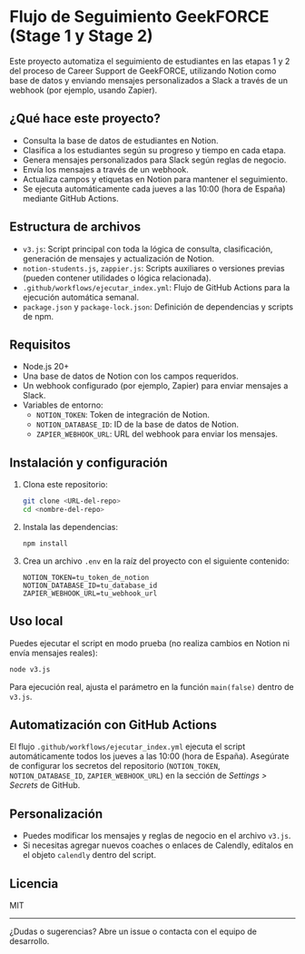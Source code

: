 # Flujo de Seguimiento GeekFORCE (Stage 1 y Stage 2)

Este proyecto automatiza el seguimiento de estudiantes en las etapas 1 y 2 del proceso de Career Support de GeekFORCE, utilizando Notion como base de datos y enviando mensajes personalizados a Slack a través de un webhook (por ejemplo, usando Zapier).

## ¿Qué hace este proyecto?

- Consulta la base de datos de estudiantes en Notion.
- Clasifica a los estudiantes según su progreso y tiempo en cada etapa.
- Genera mensajes personalizados para Slack según reglas de negocio.
- Envía los mensajes a través de un webhook.
- Actualiza campos y etiquetas en Notion para mantener el seguimiento.
- Se ejecuta automáticamente cada jueves a las 10:00 (hora de España) mediante GitHub Actions.

## Estructura de archivos

- `v3.js`: Script principal con toda la lógica de consulta, clasificación, generación de mensajes y actualización de Notion.
- `notion-students.js`, `zappier.js`: Scripts auxiliares o versiones previas (pueden contener utilidades o lógica relacionada).
- `.github/workflows/ejecutar_index.yml`: Flujo de GitHub Actions para la ejecución automática semanal.
- `package.json` y `package-lock.json`: Definición de dependencias y scripts de npm.

## Requisitos

- Node.js 20+
- Una base de datos de Notion con los campos requeridos.
- Un webhook configurado (por ejemplo, Zapier) para enviar mensajes a Slack.
- Variables de entorno:
  - `NOTION_TOKEN`: Token de integración de Notion.
  - `NOTION_DATABASE_ID`: ID de la base de datos de Notion.
  - `ZAPIER_WEBHOOK_URL`: URL del webhook para enviar los mensajes.

## Instalación y configuración

1. Clona este repositorio:
   ```bash
   git clone <URL-del-repo>
   cd <nombre-del-repo>
   ```
2. Instala las dependencias:
   ```bash
   npm install
   ```
3. Crea un archivo `.env` en la raíz del proyecto con el siguiente contenido:
   ```env
   NOTION_TOKEN=tu_token_de_notion
   NOTION_DATABASE_ID=tu_database_id
   ZAPIER_WEBHOOK_URL=tu_webhook_url
   ```

## Uso local

Puedes ejecutar el script en modo prueba (no realiza cambios en Notion ni envía mensajes reales):

```bash
node v3.js
```

Para ejecución real, ajusta el parámetro en la función `main(false)` dentro de `v3.js`.

## Automatización con GitHub Actions

El flujo `.github/workflows/ejecutar_index.yml` ejecuta el script automáticamente todos los jueves a las 10:00 (hora de España). Asegúrate de configurar los secretos del repositorio (`NOTION_TOKEN`, `NOTION_DATABASE_ID`, `ZAPIER_WEBHOOK_URL`) en la sección de _Settings > Secrets_ de GitHub.

## Personalización

- Puedes modificar los mensajes y reglas de negocio en el archivo `v3.js`.
- Si necesitas agregar nuevos coaches o enlaces de Calendly, edítalos en el objeto `calendly` dentro del script.

## Licencia

MIT

---

¿Dudas o sugerencias? Abre un issue o contacta con el equipo de desarrollo.
